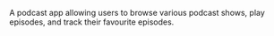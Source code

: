 A podcast app allowing users to browse various podcast shows, play episodes, and track their favourite episodes.
